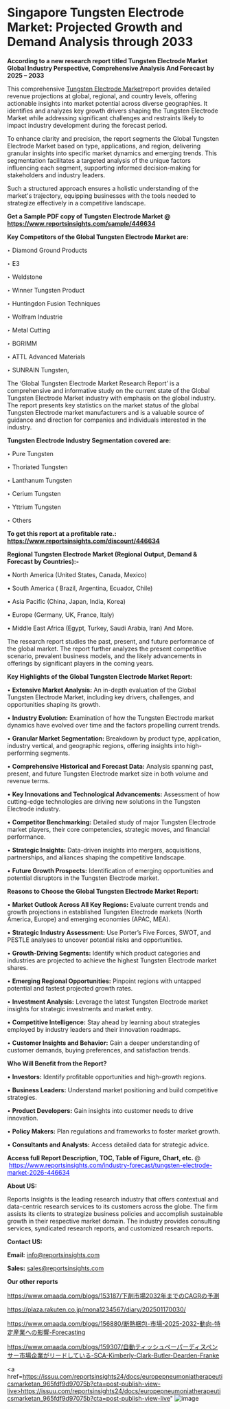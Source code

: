 # Singapore Tungsten Electrode Market: Projected Growth and Demand Analysis through 2033

<strong>According to a new research report titled Tungsten Electrode Market Global Industry Perspective, Comprehensive Analysis And Forecast by 2025 – 2033</strong>

This comprehensive <a href=https://www.reportsinsights.com/sample/446634>Tungsten Electrode Market</a>report provides detailed revenue projections at global, regional, and country levels, offering actionable insights into market potential across diverse geographies. It identifies and analyzes key growth drivers shaping the Tungsten Electrode Market while addressing significant challenges and restraints likely to impact industry development during the forecast period.

To enhance clarity and precision, the report segments the Global Tungsten Electrode Market based on type, applications, and region, delivering granular insights into specific market dynamics and emerging trends. This segmentation facilitates a targeted analysis of the unique factors influencing each segment, supporting informed decision-making for stakeholders and industry leaders.

Such a structured approach ensures a holistic understanding of the market's trajectory, equipping businesses with the tools needed to strategize effectively in a competitive landscape.

<strong>Get a Sample PDF copy of Tungsten Electrode Market </strong><strong>@<a href=https://www.reportsinsights.com/sample/446634 style=color:#0000ff;> https://www.reportsinsights.com/sample/446634</a></strong></font>

<strong>Key Competitors of the Global Tungsten Electrode Market are:</strong>

‣ Diamond Ground Products

‣ E3

‣ Weldstone

‣ Winner Tungsten Product

‣ Huntingdon Fusion Techniques

‣ Wolfram Industrie

‣ Metal Cutting

‣ BGRIMM

‣ ATTL Advanced Materials

‣ SUNRAIN Tungsten,

The ‘Global Tungsten Electrode Market Research Report’ is a comprehensive and informative study on the current state of the Global Tungsten Electrode Market industry with emphasis on the global industry. The report presents key statistics on the market status of the global Tungsten Electrode market manufacturers and is a valuable source of guidance and direction for companies and individuals interested in the industry.

<strong>Tungsten Electrode Industry Segmentation covered are:</strong>

‣ Pure Tungsten

‣ Thoriated Tungsten

‣ Lanthanum Tungsten

‣ Cerium Tungsten

‣ Yttrium Tungsten

‣ Others

<strong>To get this report at a profitable rate.: <a href=https://www.reportsinsights.com/discount/446634 style=color:#0000ff;>https://www.reportsinsights.com/discount/446634</a></strong></font>

<strong>Regional Tungsten Electrode Market (Regional Output, Demand &amp; Forecast by Countries):-</strong>

• North America (United States, Canada, Mexico)

• South America ( Brazil, Argentina, Ecuador, Chile)

• Asia Pacific (China, Japan, India, Korea)

• Europe (Germany, UK, France, Italy)

• Middle East Africa (Egypt, Turkey, Saudi Arabia, Iran) And More.

The research report studies the past, present, and future performance of the global market. The report further analyzes the present competitive scenario, prevalent business models, and the likely advancements in offerings by significant players in the coming years.

<strong>Key Highlights of the Global Tungsten Electrode Market Report:</strong>

• <strong>Extensive Market Analysis:</strong> An in-depth evaluation of the Global Tungsten Electrode Market, including key drivers, challenges, and opportunities shaping its growth.

• <strong>Industry Evolution:</strong> Examination of how the Tungsten Electrode market dynamics have evolved over time and the factors propelling current trends.

• <strong>Granular Market Segmentation:</strong> Breakdown by product type, application, industry vertical, and geographic regions, offering insights into high-performing segments.

• <strong>Comprehensive Historical and Forecast Data:</strong> Analysis spanning past, present, and future Tungsten Electrode market size in both volume and revenue terms.

• <strong>Key Innovations and Technological Advancements:</strong> Assessment of how cutting-edge technologies are driving new solutions in the Tungsten Electrode industry.

• <strong>Competitor Benchmarking:</strong> Detailed study of major Tungsten Electrode market players, their core competencies, strategic moves, and financial performance.

• <strong>Strategic Insights:</strong> Data-driven insights into mergers, acquisitions, partnerships, and alliances shaping the competitive landscape.

• <strong>Future Growth Prospects:</strong> Identification of emerging opportunities and potential disruptors in the Tungsten Electrode market.

<strong>Reasons to Choose the Global Tungsten Electrode Market Report:</strong>

• <strong>Market Outlook Across All Key Regions:</strong> Evaluate current trends and growth projections in established Tungsten Electrode markets (North America, Europe) and emerging economies (APAC, MEA).

• <strong>Strategic Industry Assessment:</strong> Use Porter’s Five Forces, SWOT, and PESTLE analyses to uncover potential risks and opportunities.

• <strong>Growth-Driving Segments:</strong> Identify which product categories and industries are projected to achieve the highest Tungsten Electrode market shares.

• <strong>Emerging Regional Opportunities:</strong> Pinpoint regions with untapped potential and fastest projected growth rates.

• <strong>Investment Analysis:</strong> Leverage the latest Tungsten Electrode market insights for strategic investments and market entry.

• <strong>Competitive Intelligence:</strong> Stay ahead by learning about strategies employed by industry leaders and their innovation roadmaps.

• <strong>Customer Insights and Behavior:</strong> Gain a deeper understanding of customer demands, buying preferences, and satisfaction trends.

<strong>Who Will Benefit from the Report?</strong>

• <strong>Investors:</strong> Identify profitable opportunities and high-growth regions.

• <strong>Business Leaders:</strong> Understand market positioning and build competitive strategies.

• <strong>Product Developers:</strong> Gain insights into customer needs to drive innovation.

• <strong>Policy Makers:</strong> Plan regulations and frameworks to foster market growth.

• <strong>Consultants and Analysts:</strong> Access detailed data for strategic advice.
</ul>
<strong>Access full Report Description, TOC, Table of Figure, Chart, etc. </strong>@  <a href=https://www.reportsinsights.com/industry-forecast/tungsten-electrode-market-2026-446634 style=color:#0000ff;>https://www.reportsinsights.com/industry-forecast/tungsten-electrode-market-2026-446634</a></font>

<strong><strong>About US</strong>:</strong>

Reports Insights is the leading research industry that offers contextual and data-centric research services to its customers across the globe. The firm assists its clients to strategize business policies and accomplish sustainable growth in their respective market domain. The industry provides consulting services, syndicated research reports, and customized research reports.

<strong>Contact US:</strong>

<p class=""""><b>Email:</b> <a href=mailto:info@reportsinsights.com>info@reportsinsights.com</a></p>
<p class=""""><b>Sales:</b> <a href=mailto:sales@reportsinsights.com>sales@reportsinsights.com</a></p>

<strong>Our other reports</strong>

<a href=https://www.omaada.com/blogs/153187/下剤市場2032年までのCAGRの予測>https://www.omaada.com/blogs/153187/下剤市場2032年までのCAGRの予測</a>

<a href=https://plaza.rakuten.co.jp/mona1234567/diary/202501170030/>https://plaza.rakuten.co.jp/mona1234567/diary/202501170030/</a>

<a href=https://www.omaada.com/blogs/156880/断熱梱包-市場-2025-2032-動向-特定産業への影響-Forecasting>https://www.omaada.com/blogs/156880/断熱梱包-市場-2025-2032-動向-特定産業への影響-Forecasting</a>

<a href=https://www.omaada.com/blogs/159307/自動ティッシュペーパーディスペンサー市場企業がリードしている-SCA-Kimberly-Clark-Butler-Dearden-Franke>https://www.omaada.com/blogs/159307/自動ティッシュペーパーディスペンサー市場企業がリードしている-SCA-Kimberly-Clark-Butler-Dearden-Franke</a>

<a href=https://issuu.com/reportsinsights24/docs/europepneumoniatherapeuticsmarketan_965fdf9d97075b?cta=post-publish-view-live>https://issuu.com/reportsinsights24/docs/europepneumoniatherapeuticsmarketan_965fdf9d97075b?cta=post-publish-view-live</a>"
![image](https://github.com/user-attachments/assets/5d7ba400-d79f-4762-9c14-964651432012)
